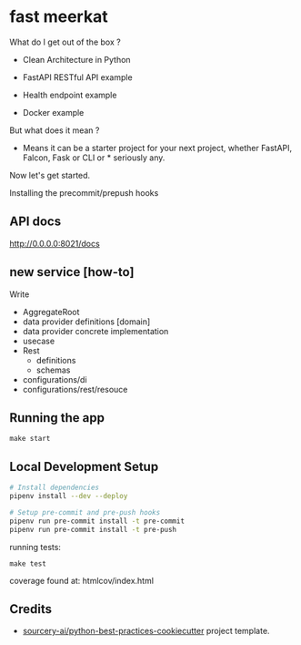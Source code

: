 # fast meerkat

What do I get out of the box ?

-   Clean Architecture in Python

-   FastAPI RESTful API example

-   Health endpoint example

-   Docker example


But what does it mean ?

-   Means it can be a starter project for your next project, whether FastAPI, Falcon, Fask or CLI or * seriously any.

Now let's get started.

Installing the precommit/prepush hooks
## API docs

http://0.0.0.0:8021/docs

## new service [how-to]
Write
- AggregateRoot
- data provider definitions [domain]
- data provider concrete implementation
- usecase
- Rest
  - definitions 
  - schemas
- configurations/di
- configurations/rest/resouce

## Running the app

```shell
make start
```

## Local Development Setup

```sh
# Install dependencies
pipenv install --dev --deploy

# Setup pre-commit and pre-push hooks
pipenv run pre-commit install -t pre-commit
pipenv run pre-commit install -t pre-push
```

running tests:
```shell
make test
```
coverage found at: htmlcov/index.html
## Credits
- [sourcery-ai/python-best-practices-cookiecutter](https://github.com/sourcery-ai/python-best-practices-cookiecutter) project template. 

